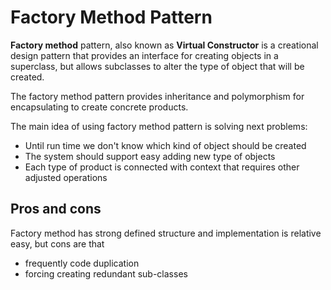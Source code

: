 # Factory Method Pattern 

**Factory method** pattern, also known as **Virtual Constructor** is a 
creational design pattern that provides an interface for creating objects 
in a superclass, but allows subclasses to alter the type of object that 
will be created. 

The factory method pattern provides inheritance and polymorphism for 
encapsulating to create concrete products.  

The main idea of using factory method pattern is solving next problems:

- Until run time we don't know which kind of object should be created
- The system should support easy adding new type of objects
- Each type of product is connected with context that requires other adjusted operations 

## Pros and cons

Factory method has strong defined structure and implementation is relative easy,
but cons are that 
- frequently code duplication
- forcing creating redundant sub-classes